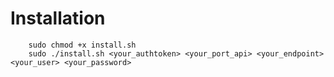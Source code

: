 # Installation

```
    sudo chmod +x install.sh
    sudo ./install.sh <your_authtoken> <your_port_api> <your_endpoint> <your_user> <your_password>
```
